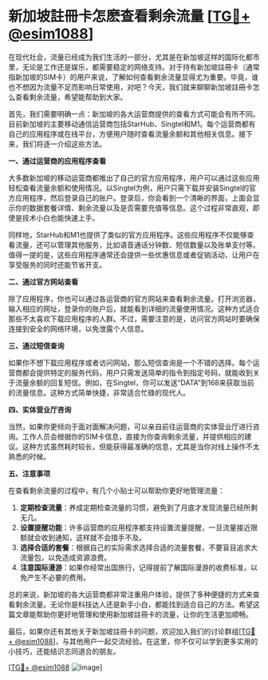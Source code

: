 # 新加坡註冊卡怎麽查看剩余流量 [[TG💪+ @esim1088](https://t.me/s/esim1088)]

在现代社会，流量已经成为我们生活的一部分，尤其是在新加坡这样的国际化都市里，无论是工作还是娱乐，都需要稳定的网络支持。对于持有新加坡註冊卡（通常指新加坡的SIM卡）的用户来说，了解如何查看剩余流量显得尤为重要。毕竟，谁也不想因为流量不足而影响日常使用，对吧？今天，我们就来聊聊新加坡註冊卡怎么查看剩余流量，希望能帮助到大家。

首先，我们需要明确一点：新加坡的各大运营商提供的查看方式可能会有所不同。目前新加坡的主要移动通信运营商包括StarHub、Singtel和M1。每个运营商都有自己的应用程序或在线平台，方便用户随时查看流量余额和其他相关信息。接下来，我们将逐一介绍这些方法。

**一、通过运营商的应用程序查看**

大多数新加坡的移动运营商都推出了自己的官方应用程序，用户可以通过这些应用轻松查看流量余额和使用情况。以Singtel为例，用户只需下载并安装Singtel的官方应用程序，然后登录自己的账户。登录后，你会看到一个清晰的界面，上面会显示你的数据套餐详情、剩余流量以及是否需要充值等信息。这个过程非常直观，即使是技术小白也能快速上手。

同样地，StarHub和M1也提供了类似的官方应用程序。这些应用程序不仅能够查看流量，还可以管理其他服务，比如语音通话分钟数、短信数量以及账单支付等。值得一提的是，这些应用程序通常还会提供一些优惠信息或者促销活动，让用户在享受服务的同时还能节省开支。

**二、通过官方网站查看**

除了应用程序，你也可以通过各运营商的官方网站来查看剩余流量。打开浏览器，输入相应的网址，登录你的账户后，就能看到详细的流量使用情况。这种方式适合那些不太喜欢下载应用程序的人群。不过，需要注意的是，访问官方网站时要确保连接到安全的网络环境，以免泄露个人信息。

**三、通过短信查询**

如果你不想下载应用程序或者访问网站，那么短信查询是一个不错的选择。每个运营商都会提供特定的服务代码，用户只需发送简单的指令到指定号码，就能收到关于流量余额的回复短信。例如，在Singtel，你可以发送“DATA”到168来获取当前的流量信息。这种方式简单快捷，非常适合忙碌的现代人。

**四、实体营业厅咨询**

当然，如果你更倾向于面对面解决问题，可以亲自前往运营商的实体营业厅进行咨询。工作人员会根据你的SIM卡信息，直接为你查询剩余流量，并提供相应的建议。这种方式虽然耗时较长，但能获得最准确的信息，尤其是当你对线上操作不太熟悉的时候。

**五、注意事项**

在查看剩余流量的过程中，有几个小贴士可以帮助你更好地管理流量：

1. **定期检查流量**：养成定期检查流量的习惯，避免到了月底才发现流量已经所剩无几。
2. **设置提醒功能**：许多运营商的应用程序都支持设置流量提醒，一旦流量接近限额就会收到通知，这样就不会措手不及。
3. **选择合适的套餐**：根据自己的实际需求选择合适的流量套餐，不要盲目追求大流量包，以免造成资源浪费。
4. **注意国际漫游**：如果你经常出国旅行，记得提前了解国际漫游的收费标准，以免产生不必要的费用。

总的来说，新加坡的各大运营商都非常注重用户体验，提供了多种便捷的方式来查看剩余流量。无论你是科技达人还是新手小白，都能找到适合自己的方法。希望这篇文章能帮助你更好地管理和使用新加坡註冊卡的流量，让你的生活更加顺畅。

最后，如果你还有其他关于新加坡註冊卡的问题，欢迎加入我们的讨论群组[[TG💪+ @esim1088](https://t.me/s/esim1088)]，与其他用户一起交流经验。在这里，你不仅可以学到更多实用的小技巧，还能结识志同道合的朋友。

[[TG💪+ @esim1088](https://t.me/s/esim1088) ![Image](https://i.postimg.cc/4NQfJmqS/Snipaste-2025-05-13-00-14-12.png)]